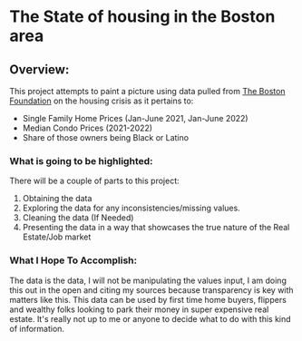 # The State of housing in the Boston area

<!--
Table of contents goes here
-->

## Overview: 

This project attempts to paint a picture using data pulled from [The Boston Foundation](https://www.tbf.org/news-and-insights/reports//2022/October/2022%20Greater%20Boston%20Housing%20Report%20Card/2022%20GBHRC%20Charts#single) on the housing crisis as it pertains to:

* Single Family Home Prices (Jan-June 2021, Jan-June 2022)
* Median Condo Prices (2021-2022)
* Share of those owners being Black or Latino

### What is going to be highlighted: 

There will be a couple of parts to this project:

1. Obtaining the data
2. Exploring the data for any inconsistencies/missing values.
3. Cleaning the data (If Needed)
4. Presenting the data in a way that showcases the true nature of the Real Estate/Job market

### What I Hope To Accomplish:

The data is the data, I will not be manipulating the values input, I am doing this out in the open and citing my sources because transparency is key with matters like this. This data can be used by first time home buyers, flippers and wealthy folks looking to park their money in super expensive real estate. It's really not up to me or anyone to decide what to do with this kind of information. 

<!--
citations go here
- https://www.tbf.org/news-and-insights/reports//2022/October/2022%20Greater%20Boston%20Housing%20Report%20Card/2022%20GBHRC%20Charts#single
_ 
-->
